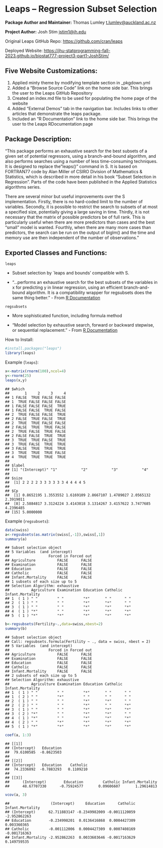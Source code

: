 # Leaps – Regression Subset Selection

**Package Author and Maintainer:** Thomas Lumley <t.lumley@auckland.ac.nz> 

**Project Author:** Josh Stim <jstim1@jh.edu>

Original Leaps GitHub Repo:
<https://github.com/cran/leaps> 

Deployed Website:
<https://jhu-statprogramming-fall-2023.github.io/biostat777-project3-part1-JoshStim/>

## Five Website Customizations:

1.  Applied minty theme by modifying template section in \_pkgdown.yml
2.  Added a “Browse Source Code” link on the home side bar. This brings
    the user to the Leaps GitHub Repository
3.  Created an index.md file to be used for populating the home page of
    the website
4.  Added “External Demos” tab in the navigation bar. Includes links to
    other articles that demonstrate the leaps package.
5.  Included an “R Documentation” link to the home side bar. This brings
    the user to the Leaps RDocumentation page

## Package Description:

“This package performs an exhaustive search for the best subsets of a
given set of potential regressors, using a branch-and-bound algorithm,
and also performs searches using a number of less time-consuming
techniques. It is designed to replace the”leaps()” command in S. It is
based on FORTRAN77 code by Alan Miller of CSIRO Division of Mathematics
& Statistics, which is described in more detail in his book “Subset
Selection in Regression”. Parts of the code have been published in the
Applied Statistics algorithms series.

There are several minor but useful improvements over the S
implementation. Firstly, there is no hard-coded limit to the number of
variables. Secondly, it is possible to restrict the search to subsets of
at most a specified size, potentially giving a large saving in time.
Thirdly, it is not necessary that the matrix of possible predictors be
of full rank. This is particularly useful when there are more predictors
than cases and the best “small” model is wanted. Fourthly, when there
are many more cases than predictors, the search can be run on the output
of biglm() and the time and memory use are then independent of the
number of observations.”

## Exported Classes and Functions:

`leaps`

-   Subset selection by \`leaps and bounds’ compatible with S.

-   “…performs an exhaustive search for the best subsets of the
    variables in x for predicting y in linear regression, using an
    efficient branch-and-bound algorithm. It is a compatibility wrapper
    for regsubsets does the same thing better.” - From [R
    Documentation](https://cran.r-project.org/web/packages/leaps/leaps.pdf)

`regsubsets`

-   More sophisticated function, including formula method

-   “Model selection by exhaustive search, forward or backward stepwise,
    or sequential replacement.” - From [R
    Documentation](https://cran.r-project.org/web/packages/leaps/leaps.pdf)

How to Install:

``` r
#install.packages("leaps")
library(leaps)
```

Example (`leaps`):

``` r
x<-matrix(rnorm(100),ncol=4)
y<-rnorm(25)
leaps(x,y)
```

    ## $which
    ##       1     2     3     4
    ## 1 FALSE  TRUE FALSE FALSE
    ## 1  TRUE FALSE FALSE FALSE
    ## 1 FALSE FALSE FALSE  TRUE
    ## 1 FALSE FALSE  TRUE FALSE
    ## 2  TRUE FALSE FALSE  TRUE
    ## 2 FALSE  TRUE FALSE  TRUE
    ## 2  TRUE  TRUE FALSE FALSE
    ## 2 FALSE  TRUE  TRUE FALSE
    ## 2  TRUE FALSE  TRUE FALSE
    ## 2 FALSE FALSE  TRUE  TRUE
    ## 3  TRUE  TRUE FALSE  TRUE
    ## 3  TRUE FALSE  TRUE  TRUE
    ## 3 FALSE  TRUE  TRUE  TRUE
    ## 3  TRUE  TRUE  TRUE FALSE
    ## 4  TRUE  TRUE  TRUE  TRUE
    ## 
    ## $label
    ## [1] "(Intercept)" "1"           "2"           "3"           "4"          
    ## 
    ## $size
    ##  [1] 2 2 2 2 3 3 3 3 3 3 4 4 4 4 5
    ## 
    ## $Cp
    ##  [1] 0.8652195 1.3553552 1.6169109 2.8667107 1.4789027 2.0565132 2.3919011
    ##  [8] 2.5884817 3.3124224 3.4143018 3.1314267 3.4157622 3.7477685 4.2396485
    ## [15] 5.0000000

Example (`regsubsets`):

``` r
data(swiss)
a<-regsubsets(as.matrix(swiss[,-1]),swiss[,1])
summary(a)
```

    ## Subset selection object
    ## 5 Variables  (and intercept)
    ##                  Forced in Forced out
    ## Agriculture          FALSE      FALSE
    ## Examination          FALSE      FALSE
    ## Education            FALSE      FALSE
    ## Catholic             FALSE      FALSE
    ## Infant.Mortality     FALSE      FALSE
    ## 1 subsets of each size up to 5
    ## Selection Algorithm: exhaustive
    ##          Agriculture Examination Education Catholic Infant.Mortality
    ## 1  ( 1 ) " "         " "         "*"       " "      " "             
    ## 2  ( 1 ) " "         " "         "*"       "*"      " "             
    ## 3  ( 1 ) " "         " "         "*"       "*"      "*"             
    ## 4  ( 1 ) "*"         " "         "*"       "*"      "*"             
    ## 5  ( 1 ) "*"         "*"         "*"       "*"      "*"

``` r
b<-regsubsets(Fertility~.,data=swiss,nbest=2)
summary(b)
```

    ## Subset selection object
    ## Call: regsubsets.formula(Fertility ~ ., data = swiss, nbest = 2)
    ## 5 Variables  (and intercept)
    ##                  Forced in Forced out
    ## Agriculture          FALSE      FALSE
    ## Examination          FALSE      FALSE
    ## Education            FALSE      FALSE
    ## Catholic             FALSE      FALSE
    ## Infant.Mortality     FALSE      FALSE
    ## 2 subsets of each size up to 5
    ## Selection Algorithm: exhaustive
    ##          Agriculture Examination Education Catholic Infant.Mortality
    ## 1  ( 1 ) " "         " "         "*"       " "      " "             
    ## 1  ( 2 ) " "         "*"         " "       " "      " "             
    ## 2  ( 1 ) " "         " "         "*"       "*"      " "             
    ## 2  ( 2 ) " "         " "         "*"       " "      "*"             
    ## 3  ( 1 ) " "         " "         "*"       "*"      "*"             
    ## 3  ( 2 ) "*"         " "         "*"       "*"      " "             
    ## 4  ( 1 ) "*"         " "         "*"       "*"      "*"             
    ## 4  ( 2 ) " "         "*"         "*"       "*"      "*"             
    ## 5  ( 1 ) "*"         "*"         "*"       "*"      "*"

``` r
coef(a, 1:3)
```

    ## [[1]]
    ## (Intercept)   Education 
    ##  79.6100585  -0.8623503 
    ## 
    ## [[2]]
    ## (Intercept)   Education    Catholic 
    ##  74.2336892  -0.7883293   0.1109210 
    ## 
    ## [[3]]
    ##      (Intercept)        Education         Catholic Infant.Mortality 
    ##      48.67707330      -0.75924577       0.09606607       1.29614813

``` r
vcov(a, 3)
```

    ##                   (Intercept)     Education      Catholic Infant.Mortality
    ## (Intercept)      62.711883147 -0.2349982009 -0.0011120059     -2.952862263
    ## Education        -0.234998201  0.0136416868  0.0004427309      0.003360365
    ## Catholic         -0.001112006  0.0004427309  0.0007408169     -0.001716363
    ## Infant.Mortality -2.952862263  0.0033603646 -0.0017163629      0.149759535
